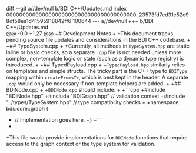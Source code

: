 diff --git a//dev/null b/BDI C++/Updates.md	
index 0000000000000000000000000000000000000000..23573fd7ed31e52e98df58ea1d41595918842ff6 100644
--- a//dev/null
+++ b/BDI C++/Updates.md	
@@ -0,0 +1,27 @@
+# Development Notes
+
+This document tracks pending source file updates and considerations in the BDI C++ codebase.
+
+## TypeSystem.cpp
+
+Currently, all methods in `TypeSystem.hpp` are static inline or basic checks, so a separate `.cpp` file is not needed unless more complex, non-template logic or state (such as a dynamic type registry) is introduced.
+
+## TypedPayload.cpp
+
+`TypedPayload.hpp` similarly relies on templates and simple structs. The tricky part is the C++ type to `BDIType` mapping within `createFrom<T>`, which is best kept in the header. A separate `.cpp` would only be necessary if non-template helpers are added.
+
+## BDINode.cpp
+
+`BDINode.cpp` should include:
+
+```cpp
+#include "BDINode.hpp"
+#include "BDIGraph.hpp"          // validation context
+#include "../types/TypeSystem.hpp"  // type compatibility checks
+
+namespace bdi::core::graph {
+    // Implementation goes here.
+}
+```
+
+This file would provide implementations for `BDINode` functions that require access to the graph context or the type system for validation.
